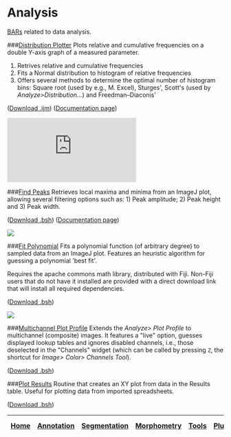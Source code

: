 # Analysis

[BARs][Home] related to data analysis.

###[Distribution Plotter](./Distribution_Plotter.ijm)
   Plots relative and cumulative frequencies on a double Y-axis graph of a measured parameter.

  1. Retrives relative and cumulative frequencies
  2. Fits a Normal distribution to histogram of relative frequencies
  3. Offers several methods to determine the optimal number of histogram bins: Square root
   (used by e.g., M. Excel), Sturges', Scott's (used by _Analyze>Distribution..._) and
   Freedman–Diaconis'

   ([Download .ijm](./Distribution_Plotter.ijm?raw=true))
   ([Documentation page][DP page])

   [![][DP image]][DP page]


###[Find Peaks](./Find_Peaks.bsh)
   Retrieves local maxima and minima from an ImageJ plot, allowing several filtering
   options such as: 1) Peak amplitude; 2) Peak height and 3) Peak width.

   ([Download .bsh](./Find_Peaks.bsh?raw=true))
   ([Documentation page][FP page])

   [![][FP image]][FP page]


###[Fit Polynomial](./Fit_Polynomial.bsh)
   Fits a polynomial function (of arbitrary degree) to sampled data from an ImageJ plot.
   Features an heuristic algorithm for guessing a polynomial 'best fit'.

   Requires the apache commons math library, distributed with Fiji. Non-Fiji users that do
   not have it installed are provided with a direct download link that will install all
   required dependencies.

   ([Download .bsh](./Fit_Polynomial.bsh?raw=true))

   [![][Poly image]](http://fiji.sc/Sholl_Analysis#Complementary_Tools)

###[Multichannel Plot Profile](./Multichannel_Plot_Profile.bsh)
   Extends the _Analyze> Plot Profile_ to multichannel (composite) images. It features a "live"
   option, guesses displayed lookup tables and ignores disabled channels, i.e., those deselected
   in the "Channels" widget (which can be called by pressing `Z`, the shortcut for _Image> Color>
   Channels Tool_).

   ([Download .bsh](./Multichannel_Plot_Profile.bsh?raw=true))


###[Plot Results](./Plot_Results.bsh)
   Routine that creates an XY plot from data in the Results table. Useful for plotting
   data from imported spreadsheets.

   ([Download .bsh](./Plot_Results.bsh?raw=true))


[DP page]: http://imagejdocu.tudor.lu/doku.php?id=macro:distribution_plotter
[DP image]: http://imagejdocu.tudor.lu/lib/exe/fetch.php?cache=&media=macro:distributionplotterdemo.png
[FP page]: http://fiji.sc/Find_Peaks
[FP image]: http://fiji.sc/images/a/a1/FindPeaksSnapshot.png
[Poly image]: http://fiji.sc/images/f/f0/AnimatedPolyFit.gif




| [Home] | [Annotation] | [Segmentation] | [Morphometry] | [Tools] | [Plugins] | [Snippets] | [Fiji documentation] |
|:------:|:------------:|:--------------:|:-------------:|:-------:|:---------:|:----------:|:--------------------:|

[Home]: https://github.com/tferr/Scripts#ij-bar
[Analysis]: https://github.com/tferr/Scripts/tree/master/Data_Analysis#analysis
[Annotation]: https://github.com/tferr/Scripts/tree/master/Annotation#annotation
[Segmentation]: https://github.com/tferr/Scripts/tree/master/Segmentation#segmentation
[Morphometry]: https://github.com/tferr/Scripts/tree/master/Morphometry#morphometry
[Tools]: https://github.com/tferr/Scripts/tree/master/Tools#tools-and-toolsets
[Plugins]: https://github.com/tferr/Scripts/tree/master/BAR#bar-plugins
[Snippets]: https://github.com/tferr/Scripts/tree/master/Snippets#snippets
[Fiji documentation]: http://fiji.sc/BAR

